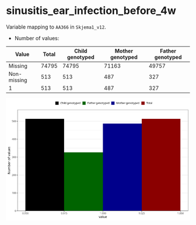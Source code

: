 # sinusitis_ear_infection_before_4w
Variable mapping to `AA366` in `Skjema1_v12`.
- Number of values:

| Value | Total | Child genotyped | Mother genotyped | Father genotyped |
| ----- | ----- | --------------- | ---------------- | ---------------- |
| Missing | 74795 | 74795 | 71163 | 49757 |
| Non-missing | 513 | 513 | 487 | 327 |
| 1 | 513 | 513 | 487 | 327 |



![](sinusitis_ear_infection_before_4w_n.png)



